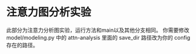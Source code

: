 # 注意力图分析实验

此部分为注意力分析图实验，运行方法和main以及其他分支相同。
你需要修改 model/modeling.py 中的 attn-analysis 里面的 save_dir 路径改为你的 config 存在的路径。